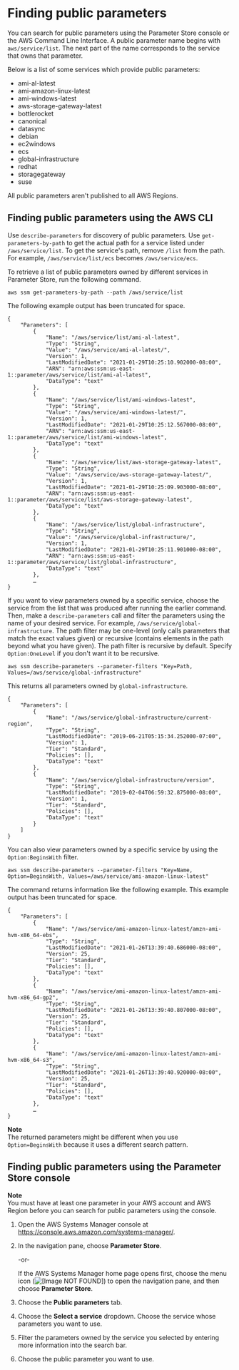 # Finding public parameters<a name="parameter-store-finding-public-parameters"></a>

You can search for public parameters using the Parameter Store console or the AWS Command Line Interface\. A public parameter name begins with `aws/service/list`\. The next part of the name corresponds to the service that owns that parameter\. 

Below is a list of some services which provide public parameters:
+ ami\-al\-latest 
+ ami\-amazon\-linux\-latest
+ ami\-windows\-latest
+ aws\-storage\-gateway\-latest
+ bottlerocket
+ canonical
+ datasync
+ debian
+ ec2windows
+ ecs
+ global\-infrastructure
+ redhat
+ storagegateway
+ suse

All public parameters aren't published to all AWS Regions\.

## Finding public parameters using the AWS CLI<a name="paramstore-discover-public-cli"></a>

Use `describe-parameters` for discovery of public parameters\. Use `get-parameters-by-path` to get the actual path for a service listed under `/aws/service/list`\. To get the service's path, remove `/list` from the path\. For example, `/aws/service/list/ecs` becomes `/aws/service/ecs`\.

To retrieve a list of public parameters owned by different services in Parameter Store, run the following command\.

```
aws ssm get-parameters-by-path --path /aws/service/list
```

The following example output has been truncated for space\.

```
{
    "Parameters": [
        {
            "Name": "/aws/service/list/ami-al-latest",
            "Type": "String",
            "Value": "/aws/service/ami-al-latest/",
            "Version": 1,
            "LastModifiedDate": "2021-01-29T10:25:10.902000-08:00",
            "ARN": "arn:aws:ssm:us-east-1::parameter/aws/service/list/ami-al-latest",
            "DataType": "text"
        },
        {
            "Name": "/aws/service/list/ami-windows-latest",
            "Type": "String",
            "Value": "/aws/service/ami-windows-latest/",
            "Version": 1,
            "LastModifiedDate": "2021-01-29T10:25:12.567000-08:00",
            "ARN": "arn:aws:ssm:us-east-1::parameter/aws/service/list/ami-windows-latest",
            "DataType": "text"
        },
        {
            "Name": "/aws/service/list/aws-storage-gateway-latest",
            "Type": "String",
            "Value": "/aws/service/aws-storage-gateway-latest/",
            "Version": 1,
            "LastModifiedDate": "2021-01-29T10:25:09.903000-08:00",
            "ARN": "arn:aws:ssm:us-east-1::parameter/aws/service/list/aws-storage-gateway-latest",
            "DataType": "text"
        },
        {
            "Name": "/aws/service/list/global-infrastructure",
            "Type": "String",
            "Value": "/aws/service/global-infrastructure/",
            "Version": 1,
            "LastModifiedDate": "2021-01-29T10:25:11.901000-08:00",
            "ARN": "arn:aws:ssm:us-east-1::parameter/aws/service/list/global-infrastructure",
            "DataType": "text"
        },
        …
}
```

If you want to view parameters owned by a specific service, choose the service from the list that was produced after running the earlier command\. Then, make a `describe-parameters` call and filter the parameters using the name of your desired service\. For example, `/aws/service/global-infrastructure`\. The path filter may be one\-level \(only calls parameters that match the exact values given\) or recursive \(contains elements in the path beyond what you have given\)\. The path filter is recursive by default\. Specify `Option:OneLevel` if you don't want it to be recursive\.

```
aws ssm describe-parameters --parameter-filters "Key=Path, Values=/aws/service/global-infrastructure"
```

 This returns all parameters owned by `global-infrastructure`\. 

```
{
    "Parameters": [
        {
            "Name": "/aws/service/global-infrastructure/current-region",
            "Type": "String",
            "LastModifiedDate": "2019-06-21T05:15:34.252000-07:00",
            "Version": 1,
            "Tier": "Standard",
            "Policies": [],
            "DataType": "text"
        },
        {
            "Name": "/aws/service/global-infrastructure/version",
            "Type": "String",
            "LastModifiedDate": "2019-02-04T06:59:32.875000-08:00",
            "Version": 1,
            "Tier": "Standard",
            "Policies": [],
            "DataType": "text"
        }
    ]
}
```

You can also view parameters owned by a specific service by using the `Option:BeginsWith` filter\.

```
aws ssm describe-parameters --parameter-filters "Key=Name, Option=BeginsWith, Values=/aws/service/ami-amazon-linux-latest"
```

The command returns information like the following example\. This example output has been truncated for space\.

```
{
    "Parameters": [
        {
            "Name": "/aws/service/ami-amazon-linux-latest/amzn-ami-hvm-x86_64-ebs",
            "Type": "String",
            "LastModifiedDate": "2021-01-26T13:39:40.686000-08:00",
            "Version": 25,
            "Tier": "Standard",
            "Policies": [],
            "DataType": "text"
        },
        {
            "Name": "/aws/service/ami-amazon-linux-latest/amzn-ami-hvm-x86_64-gp2",
            "Type": "String",
            "LastModifiedDate": "2021-01-26T13:39:40.807000-08:00",
            "Version": 25,
            "Tier": "Standard",
            "Policies": [],
            "DataType": "text"
        },
        {
            "Name": "/aws/service/ami-amazon-linux-latest/amzn-ami-hvm-x86_64-s3",
            "Type": "String",
            "LastModifiedDate": "2021-01-26T13:39:40.920000-08:00",
            "Version": 25,
            "Tier": "Standard",
            "Policies": [],
            "DataType": "text"
        },
        …
}
```

**Note**  
The returned parameters might be different when you use `Option=BeginsWith` because it uses a different search pattern\.

## Finding public parameters using the Parameter Store console<a name="paramstore-discover-public-console"></a>

**Note**  
You must have at least one parameter in your AWS account and AWS Region before you can search for public parameters using the console\.

1. Open the AWS Systems Manager console at [https://console\.aws\.amazon\.com/systems\-manager/](https://console.aws.amazon.com/systems-manager/)\.

1. In the navigation pane, choose **Parameter Store**\.

   \-or\-

   If the AWS Systems Manager home page opens first, choose the menu icon \(![\[Image NOT FOUND\]](http://docs.aws.amazon.com/systems-manager/latest/userguide/images/menu-icon-small.png)\) to open the navigation pane, and then choose **Parameter Store**\.

1. Choose the **Public parameters** tab\.

1. Choose the **Select a service** dropdown\. Choose the service whose parameters you want to use\.

1. Filter the parameters owned by the service you selected by entering more information into the search bar\.

1. Choose the public parameter you want to use\. 